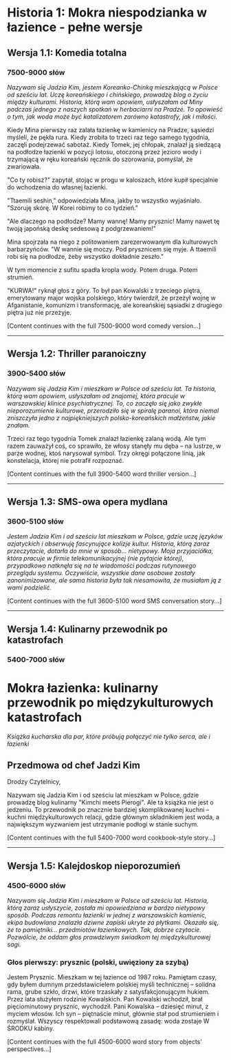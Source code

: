 # Historia 1: Mokra niespodzianka w łazience - pełne wersje

## Wersja 1.1: Komedia totalna
### 7500-9000 słów

*Nazywam się Jadzia Kim, jestem Koreanko-Chinką mieszkającą w Polsce od sześciu lat. Uczę koreańskiego i chińskiego, prowadzę blog o życiu między kulturami. Historia, którą wam opowiem, usłyszałam od Miny podczas jednego z naszych spotkań w herbaciarni na Pradze. To opowieść o tym, jak woda może być katalizatorem zarówno katastrofy, jak i miłości.*

Kiedy Mina pierwszy raz zalała łazienkę w kamienicy na Pradze, sąsiedzi myśleli, że pękła rura. Kiedy zrobiła to trzeci raz tego samego tygodnia, zaczęli podejrzewać sabotaż. Kiedy Tomek, jej chłopak, znalazł ją siedzącą na podłodze łazienki w pozycji lotosu, otoczoną przez jezioro wody i trzymającą w ręku koreański ręcznik do szorowania, pomyślał, że zwariowała.

"Co ty robisz?" zapytał, stojąc w progu w kaloszach, które kupił specjalnie do wchodzenia do własnej łazienki.

"Ttaemili seshin," odpowiedziała Mina, jakby to wszystko wyjaśniało. "Szoruję skórę. W Korei robimy to co tydzień."

"Ale dlaczego na podłodze? Mamy wannę! Mamy prysznic! Mamy nawet tę twoją japońską deskę sedesową z podgrzewaniem!"

Mina spojrzała na niego z politowaniem zarezerwowanym dla kulturowych barbarzyńców. "W wannie się moczy. Pod prysznicem się myje. A ttaemili robi się na podłodze, żeby wszystko dokładnie zeszło."

W tym momencie z sufitu spadła kropla wody. Potem druga. Potem strumień.

"KURWA!" ryknął głos z góry. To był pan Kowalski z trzeciego piętra, emerytowany major wojska polskiego, który twierdził, że przeżył wojnę w Afganistanie, komunizm i transformację, ale koreańskiej sąsiadki z drugiego piętra już nie przeżyje.

[Content continues with the full 7500-9000 word comedy version...]

---

## Wersja 1.2: Thriller paranoiczny
### 3900-5400 słów

*Nazywam się Jadzia Kim i mieszkam w Polsce od sześciu lat. Ta historia, którą wam opowiem, usłyszałam od znajomej, która pracuje w warszawskiej klinice psychiatrycznej. To, co zaczęło się jako zwykłe nieporozumienie kulturowe, przerodziło się w spiralę paranoi, która niemal zniszczyła jedno z najpiękniejszych polsko-koreańskich małżeństw, jakie znałam.*

Trzeci raz tego tygodnia Tomek znalazł łazienkę zalaną wodą. Ale tym razem zauważył coś, co sprawiło, że włosy stanęły mu dęba – na lustrze, w parze wodnej, ktoś narysował symbol. Trzy okręgi połączone linią, jak konstelacja, której nie potrafił rozpoznać.

[Content continues with the full 3900-5400 word thriller version...]

---

## Wersja 1.3: SMS-owa opera mydlana
### 3600-5100 słów

*Jestem Jadzia Kim i od sześciu lat mieszkam w Polsce, gdzie uczę języków azjatyckich i obserwuję fascynujące kolizje kultur. Historia, którą zaraz przeczytacie, dotarła do mnie w sposób... nietypowy. Moja przyjaciółka, która pracuje w firmie telekomunikacyjnej (nie pytajcie której), przypadkowo natknęła się na te wiadomości podczas rutynowego przeglądu systemu. Oczywiście, wszystkie dane osobowe zostały zanonimizowane, ale sama historia była tak niesamowita, że musiałam ją z wami podzielić.*

[Content continues with the full 3600-5100 word SMS conversation story...]

---

## Wersja 1.4: Kulinarny przewodnik po katastrofach
### 5400-7000 słów

# Mokra łazienka: kulinarny przewodnik po międzykulturowych katastrofach
*Książka kucharska dla par, które próbują połączyć nie tylko serca, ale i łazienki*

## Przedmowa od chef Jadzi Kim

Drodzy Czytelnicy,

Nazywam się Jadzia Kim i od sześciu lat mieszkam w Polsce, gdzie prowadzę blog kulinarny "Kimchi meets Pierogi". Ale ta książka nie jest o jedzeniu. To przewodnik po znacznie bardziej skomplikowanej kuchni – kuchni międzykulturowych relacji, gdzie głównym składnikiem jest woda, a największym wyzwaniem jest utrzymanie podłogi w stanie suchym.

[Content continues with the full 5400-7000 word cookbook-style story...]

---

## Wersja 1.5: Kalejdoskop nieporozumień
### 4500-6000 słów

*Nazywam się Jadzia Kim i mieszkam w Polsce od sześciu lat. Historia, którą zaraz usłyszycie, została mi opowiedziana w bardzo nietypowy sposób. Podczas remontu łazienki w jednej z warszawskich kamienic, ekipa budowlana znalazła dziwne zapiski ukryte za płytkami. Okazało się, że to pamiętniki... przedmiotów łazienkowych. Tak, dobrze czytacie. Pozwólcie, że oddam głos prawdziwym świadkom tej międzykulturowej sagi.*

### Głos pierwszy: prysznic (polski, uwięziony za szybą)

Jestem Prysznic. Mieszkam w tej łazience od 1987 roku. Pamiętam czasy, gdy byłem dumnym przedstawicielem polskiej myśli technicznej – solidna rama, grube szkło, drzwi, które trzaskały z satysfakcjonującym hukiem. Przez lata służyłem rodzinie Kowalskich. Pan Kowalski wchodził, brał pięciominutowy prysznic, wychodził. Pani Kowalska – dziesięć minut, z myciem włosów. Ich syn – piętnaście minut, głównie stał pod strumieniem i rozmyślał. Wszyscy respektowali podstawową zasadę: woda zostaje W ŚRODKU kabiny.

[Content continues with the full 4500-6000 word story from objects' perspectives...]